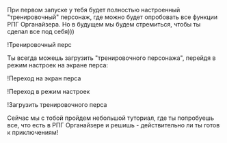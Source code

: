 При первом запуске у тебя будет полностью настроенный "тренировочный" персонаж, где можно будет опробовать все функции РПГ Органайзера. Но в будущем мы будем стремиться, чтобы ты сделал все под себя)))

!Тренировочный перс

Ты всегда можешь загрузить "тренировочного персонажа", перейдя в режим настроек на экране перса:

!Переход на экран перса

!Переход в режим настроек

!Загрузить тренировочного перса

Сейчас мы с тобой пройдем небольшой туториал, где ты попробуешь все, что есть в РПГ Органайзере и решишь - действительно ли ты готов к приключениям!
